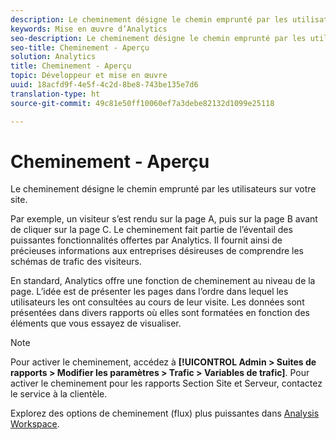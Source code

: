 ```yaml
---
description: Le cheminement désigne le chemin emprunté par les utilisateurs sur votre site.
keywords: Mise en œuvre d’Analytics
seo-description: Le cheminement désigne le chemin emprunté par les utilisateurs sur votre site.
seo-title: Cheminement - Aperçu
solution: Analytics
title: Cheminement - Aperçu
topic: Développeur et mise en œuvre
uuid: 18acfd9f-4e5f-4c2d-8be8-743be135e7d6
translation-type: ht
source-git-commit: 49c81e50ff10060ef7a3debe82132d1099e25118

---
```



# Cheminement - Aperçu

Le cheminement désigne le chemin emprunté par les utilisateurs sur votre site.

Par exemple, un visiteur s’est rendu sur la page A, puis sur la page B avant de cliquer sur la page C. Le cheminement fait partie de l’éventail des puissantes fonctionnalités offertes par Analytics. Il fournit ainsi de précieuses informations aux entreprises désireuses de comprendre les schémas de trafic des visiteurs.

En standard, Analytics offre une fonction de cheminement au niveau de la page. L’idée est de présenter les pages dans l’ordre dans lequel les utilisateurs les ont consultées au cours de leur visite. Les données sont présentées dans divers rapports où elles sont formatées en fonction des éléments que vous essayez de visualiser.

>[!NOTE]
>
>Pour activer le cheminement, accédez à **[!UICONTROL Admin &gt; Suites de rapports &gt; Modifier les paramètres &gt; Trafic &gt; Variables de trafic]**. Pour activer le cheminement pour les rapports Section Site et Serveur, contactez le service à la clientèle.

Explorez des options de cheminement (flux) plus puissantes dans [Analysis Workspace](/help/analyze/analysis-workspace/visualizations/c-flow/flow.md).
